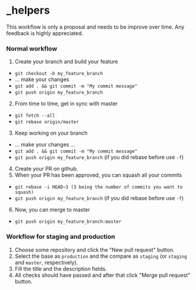 # _helpers

This workflow is only a proposal and needs to be improve over time.
Any feedback is highly appreciated.

### Normal workflow

1. Create your branch and build your feature

  * `git checkout -b my_feature_branch`
  * ... make your changes
  * `git add . && git commit -m "My commit message"`
  * `git push origin my_feature_branch`

2. From time to time, get in sync with master

  * `git fetch --all`
  * `git rebase origin/master`

3. Keep working on your branch

  * ... make your changes ...
  * `git add . && git commit -m "My commit message"`
  * `git push origin my_feature_branch` (if you did rebase before use `-f`)

4. Create your PR on github.
5. When your PR has been approved, you can squash all your commits

  * `git rebase -i HEAD~3 (3 being the number of commits you want to squash)`
  * `git push origin my_feature_branch` (if you did rebase before use `-f`)

6. Now, you can merge to master

  * `git push origin my_feature_branch:master `

### Workflow for staging and production

1. Choose some repository and click the "New pull request" button.
2. Select the base as `production` and the compare as `staging` (or `staging` and `master`, respectively).
3. Fill the title and the description fields.
4. All checks should have passed and after that click "Merge pull request" button.
